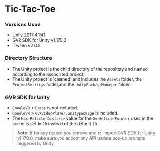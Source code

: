 # Tic-Tac-Toe

### Versions Used
- Unity 2017.4.15f1
- GVR SDK for Unity v1.170.0
- iTween v2.0.9


### Directory Structure
- The Unity project is the child directory of the repository and named according to the associated project.
- The Unity project is 'cleaned' and includes the `Assets` folder, the `ProjectSettings` folder,and the `UnityPackageManager` folder.


### GVR SDK for Unity
- `GoogleVR` > `Demos` is not included.
- `GoogleVR` > `GVRVideoPlayer.unitypackage` is included.
- The `Max Reticle Distance` value for the `GvrReticlePointer` used in the scene is set to `20` instead of the default `10`.

>**Note:** If for any reason you remove and re-import GVR SDK for Unity v1.170.0, make sure you accept any API update pop-up prompts triggered by Unity.
